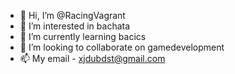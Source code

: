 - 👋 Hi, I’m @RacingVagrant
- 👀 I’m interested in bachata
- 🌱 I’m currently learning bacics
- 💞️ I’m looking to collaborate on gamedevelopment
- 📫 My email - xjdubdst@gmail.com

<!---
RacingVagrant/RacingVagrant is a ✨ special ✨ repository because its `README.md` (this file) appears on your GitHub profile.
You can click the Preview link to take a look at your changes.
--->
